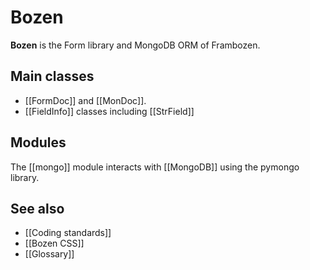 # Bozen

**Bozen** is the Form library and MongoDB ORM of Frambozen.




## Main classes

* [[FormDoc]] and [[MonDoc]].
* [[FieldInfo]] classes including [[StrField]]

## Modules

The [[mongo]] module interacts with [[MongoDB]] using the pymongo library.

## See also

* [[Coding standards]]
* [[Bozen CSS]]
* [[Glossary]]
